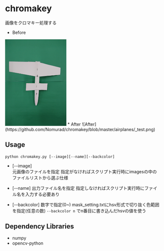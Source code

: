 # chromakey

画像をクロマキー処理する

* Before
<img width=200 src=https://github.com/Nomurad/chromakey/blob/master/images/DSC_0530.JPG>
* After
![After](https://github.com/Nomurad/chromakey/blob/master/airplanes/_test.png)

## Usage
    python chromakey.py [--image][--name][--backcolor]

* [--image]  
    元画像のファイルを指定
    指定がなければスクリプト実行時にimagesの中のファイルリストから選ぶ仕様  

* [--name]
    出力ファイル名を指定
    指定しなければスクリプト実行時にファイル名を入力する必要あり

* [--backcolor]
    数字で指定(0~)
    mask_setting.txtにhsv形式で切り抜く色範囲を指定(任意の数)
    `--backcolor n` でn番目に書き込んだhsvの値を使う

## Dependency Libraries
* numpy
* opencv-python